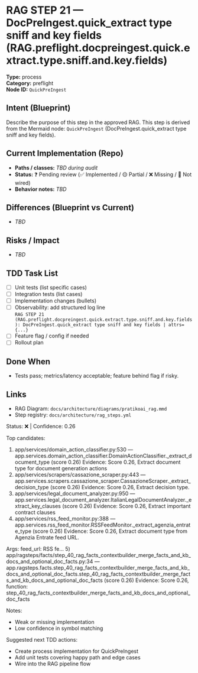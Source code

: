 # RAG STEP 21 — DocPreIngest.quick_extract type sniff and key fields (RAG.preflight.docpreingest.quick.extract.type.sniff.and.key.fields)

**Type:** process  
**Category:** preflight  
**Node ID:** `QuickPreIngest`

## Intent (Blueprint)
Describe the purpose of this step in the approved RAG. This step is derived from the Mermaid node: `QuickPreIngest` (DocPreIngest.quick_extract type sniff and key fields).

## Current Implementation (Repo)
- **Paths / classes:** _TBD during audit_
- **Status:** ❓ Pending review (✅ Implemented / 🟡 Partial / ❌ Missing / 🔌 Not wired)
- **Behavior notes:** _TBD_

## Differences (Blueprint vs Current)
- _TBD_

## Risks / Impact
- _TBD_

## TDD Task List
- [ ] Unit tests (list specific cases)
- [ ] Integration tests (list cases)
- [ ] Implementation changes (bullets)
- [ ] Observability: add structured log line  
  `RAG STEP 21 (RAG.preflight.docpreingest.quick.extract.type.sniff.and.key.fields): DocPreIngest.quick_extract type sniff and key fields | attrs={...}`
- [ ] Feature flag / config if needed
- [ ] Rollout plan

## Done When
- Tests pass; metrics/latency acceptable; feature behind flag if risky.

## Links
- RAG Diagram: `docs/architecture/diagrams/pratikoai_rag.mmd`
- Step registry: `docs/architecture/rag_steps.yml`


<!-- AUTO-AUDIT:BEGIN -->
Status: ❌  |  Confidence: 0.26

Top candidates:
1) app/services/domain_action_classifier.py:530 — app.services.domain_action_classifier.DomainActionClassifier._extract_document_type (score 0.26)
   Evidence: Score 0.26, Extract document type for document generation actions
2) app/services/scrapers/cassazione_scraper.py:443 — app.services.scrapers.cassazione_scraper.CassazioneScraper._extract_decision_type (score 0.26)
   Evidence: Score 0.26, Extract decision type.
3) app/services/legal_document_analyzer.py:950 — app.services.legal_document_analyzer.ItalianLegalDocumentAnalyzer._extract_key_clauses (score 0.26)
   Evidence: Score 0.26, Extract important contract clauses
4) app/services/rss_feed_monitor.py:388 — app.services.rss_feed_monitor.RSSFeedMonitor._extract_agenzia_entrate_type (score 0.26)
   Evidence: Score 0.26, Extract document type from Agenzia Entrate feed URL.

Args:
    feed_url: RSS fe...
5) app/ragsteps/facts/step_40_rag_facts_contextbuilder_merge_facts_and_kb_docs_and_optional_doc_facts.py:34 — app.ragsteps.facts.step_40_rag_facts_contextbuilder_merge_facts_and_kb_docs_and_optional_doc_facts.step_40_rag_facts_contextbuilder_merge_facts_and_kb_docs_and_optional_doc_facts (score 0.26)
   Evidence: Score 0.26, function: step_40_rag_facts_contextbuilder_merge_facts_and_kb_docs_and_optional_doc_facts

Notes:
- Weak or missing implementation
- Low confidence in symbol matching

Suggested next TDD actions:
- Create process implementation for QuickPreIngest
- Add unit tests covering happy path and edge cases
- Wire into the RAG pipeline flow
<!-- AUTO-AUDIT:END -->